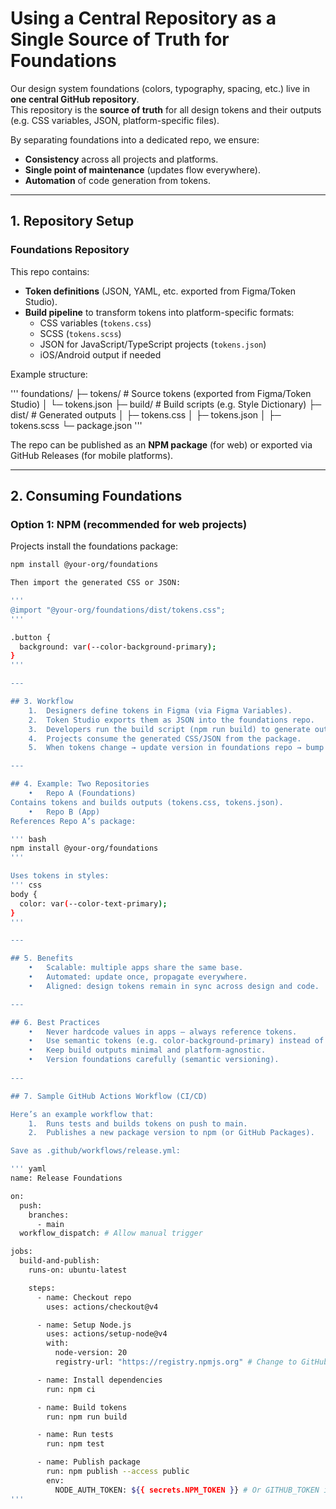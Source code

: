 # Using a Central Repository as a Single Source of Truth for Foundations

Our design system foundations (colors, typography, spacing, etc.) live in **one central GitHub repository**.  
This repository is the **source of truth** for all design tokens and their outputs (e.g. CSS variables, JSON, platform-specific files).  

By separating foundations into a dedicated repo, we ensure:
- **Consistency** across all projects and platforms.
- **Single point of maintenance** (updates flow everywhere).
- **Automation** of code generation from tokens.

---

## 1. Repository Setup

### Foundations Repository
This repo contains:
- **Token definitions** (JSON, YAML, etc. exported from Figma/Token Studio).  
- **Build pipeline** to transform tokens into platform-specific formats:
  - CSS variables (`tokens.css`)
  - SCSS (`tokens.scss`)
  - JSON for JavaScript/TypeScript projects (`tokens.json`)
  - iOS/Android output if needed  

Example structure:

'''
foundations/
├─ tokens/               # Source tokens (exported from Figma/Token Studio)
│  └─ tokens.json
├─ build/                # Build scripts (e.g. Style Dictionary)
├─ dist/                 # Generated outputs
│  ├─ tokens.css
│  ├─ tokens.json
│  ├─ tokens.scss
└─ package.json
'''

The repo can be published as an **NPM package** (for web) or exported via GitHub Releases (for mobile platforms).

---

## 2. Consuming Foundations

### Option 1: NPM (recommended for web projects)
Projects install the foundations package:
```bash
npm install @your-org/foundations

Then import the generated CSS or JSON:

'''
@import "@your-org/foundations/dist/tokens.css";
'''

.button {
  background: var(--color-background-primary);
}
'''

---

## 3. Workflow
	1.	Designers define tokens in Figma (via Figma Variables).
	2.	Token Studio exports them as JSON into the foundations repo.
	3.	Developers run the build script (npm run build) to generate outputs for each platform.
	4.	Projects consume the generated CSS/JSON from the package.
	5.	When tokens change → update version in foundations repo → bump version in consuming projects.

---

## 4. Example: Two Repositories
	•	Repo A (Foundations)
Contains tokens and builds outputs (tokens.css, tokens.json).
	•	Repo B (App)
References Repo A’s package:

''' bash
npm install @your-org/foundations
'''

Uses tokens in styles:
''' css
body {
  color: var(--color-text-primary);
}
'''

---

## 5. Benefits
	•	Scalable: multiple apps share the same base.
	•	Automated: update once, propagate everywhere.
	•	Aligned: design tokens remain in sync across design and code.

---

## 6. Best Practices
	•	Never hardcode values in apps – always reference tokens.
	•	Use semantic tokens (e.g. color-background-primary) instead of raw colors.
	•	Keep build outputs minimal and platform-agnostic.
	•	Version foundations carefully (semantic versioning).
    
---

## 7. Sample GitHub Actions Workflow (CI/CD)

Here’s an example workflow that:
	1.	Runs tests and builds tokens on push to main.
	2.	Publishes a new package version to npm (or GitHub Packages).

Save as .github/workflows/release.yml:

''' yaml
name: Release Foundations

on:
  push:
    branches:
      - main
  workflow_dispatch: # Allow manual trigger

jobs:
  build-and-publish:
    runs-on: ubuntu-latest

    steps:
      - name: Checkout repo
        uses: actions/checkout@v4

      - name: Setup Node.js
        uses: actions/setup-node@v4
        with:
          node-version: 20
          registry-url: "https://registry.npmjs.org" # Change to GitHub Packages if needed

      - name: Install dependencies
        run: npm ci

      - name: Build tokens
        run: npm run build

      - name: Run tests
        run: npm test

      - name: Publish package
        run: npm publish --access public
        env:
          NODE_AUTH_TOKEN: ${{ secrets.NPM_TOKEN }} # Or GITHUB_TOKEN if publishing to GitHub Packages
'''